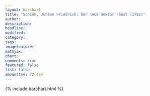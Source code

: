 ```yaml
---
layout: barchart
title: "Schink, Johann Friedrich: Der neue Doktor Faust (1782)"
author:
description:
headline:
modified:
category:
tags:
imagefeature: 
mathjax: 
chart: 
comments: true
featured: false
list: false
amounttsv: 72.tsv
---
```

{% include barchart.html %}
